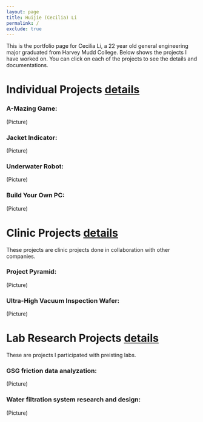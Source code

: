 ```yaml
---
layout: page
title: Huijie (Cecilia) Li
permalink: /
exclude: true
---
```


This is the portfolio page for Cecilia Li, a 22 year old general engineering major graduated from Harvey Mudd College. Below shows the projects I have worked on. You can click on each of the projects to see the details and documentations.

# Individual Projects [details](https://celi23.github.io/Portfolio/individualprojects)

### A-Mazing Game: 
(Picture)

### Jacket Indicator:
(Picture)

### Underwater Robot:
(Picture)

### Build Your Own PC:
(Picture)


# Clinic Projects [details](https://celi23.github.io/Portfolio/clinicprojects)
These projects are clinic projects done in collaboration with other companies.

### Project Pyramid:
(Picture)

### Ultra-High Vacuum Inspection Wafer:
(Picture)

# Lab Research Projects [details](https://celi23.github.io/Portfolio/labprojects)
These are projects I participated with preisting labs.

### GSG friction data analyzation:
(Picture)

### Water filtration system research and design:
(Picture)




